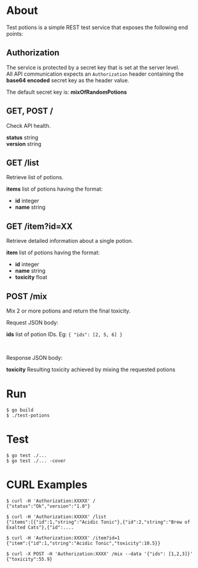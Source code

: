 # About

Test potions is a simple REST test service that exposes the following end points:

 
## Authorization

The service is protected by a secret key that is set at the server level.  
All API communication expects an `Authorization` header 
containing the **base64 encoded** secret key as the header value. 

The default secret key is: **mixOfRandomPotions**


## GET, POST /


Check API health.

**status** string  
**version** string


## GET /list

Retrieve list of potions.

**items** list of potions having the format:  
* **id** integer
* **name** string


## GET /item?id=XX

Retrieve detailed information about a single potion.

**item** list of potions having the format:  
* **id** integer
* **name** string
* **toxicity** float


## POST /mix

Mix 2 or more potions and return the final toxicity.

Request JSON body:

**ids** list of potion IDs. Eg: `{ "ids": [2, 5, 6] }` 

&nbsp;

Response JSON body:

**toxicity** Resulting toxicity achieved by mixing the requested potions


# Run

```
$ go build
$ ./test-potions
```

# Test

```
$ go test ./...
$ go test ./... -cover
```


# CURL Examples

```
$ curl -H 'Authorization:XXXXX' /
{"status":"Ok","version":"1.0"}
  
$ curl -H 'Authorization:XXXXX' /list
{"items":[{"id":1,"string":"Acidic Tonic"},{"id":2,"string":"Brew of Exalted Cats"},{"id":....
  
$ curl -H 'Authorization:XXXXX' /item?id=1
{"item":{"id":1,"string":"Acidic Tonic","toxicity":10.5}}
  
$ curl -X POST -H 'Authorization:XXXX' /mix --data '{"ids": [1,2,3]}'
{"toxicity":55.9}
```